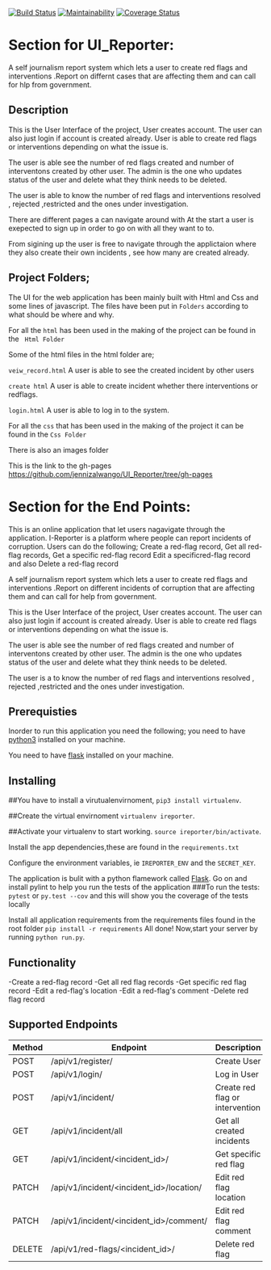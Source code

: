[![Build Status](https://travis-ci.org/jennizalwango/UI_Reporter.svg?branch=ft-api-endpoints)](https://travis-ci.org/jennizalwango/UI_Reporter)  [![Maintainability](https://api.codeclimate.com/v1/badges/01e28c736b9d02cdb7d8/maintainability)](https://codeclimate.com/github/jennizalwango/UI_Reporter/maintainability)
[![Coverage Status](https://coveralls.io/repos/github/jennizalwango/UI_Reporter/badge.svg?branch=ft-api-endpoints)](https://coveralls.io/github/jennizalwango/UI_Reporter?branch=ft-api-endpoints)

#  Section for UI_Reporter:
A self journalism report system which lets a user to create red flags and interventions .Report on differnt cases that are affecting them and can call for hlp from government.

## Description 

This is the User Interface of the project, User creates account. The user can also just login if account is created already.
User is able to create red flags or interventions depending on what the issue is.

The user is able see the number of red flags created and number of interventons created by other user.
The admin is the one who  updates status of the user and delete what they think needs to be deleted.

The user is able to know the number of red flags and interventions resolved , rejected ,restricted and the ones under investigation.

There are different pages a can navigate around with At the start a user is exepected to sign up in order to go on with all they want to to.

From sigining up the user is free to navigate through the applictaion where they also create their own incidents , see how many are created already.

## Project Folders;
The UI for the web application has been mainly built with Html and Css and some lines of javascript.
 The files have been put in `Folders` according to what should be where and why.


  For all the `html` has been used in the making of the project can be found in the ` Html Folder`

  Some of the html files in the html folder are;

  `veiw_record.html` A user is able to see the created incident by other users 

  `create html` A user is able to create incident whether there interventions or redflags.

  `login.html`  A user is able to log in to the system.

  For all the `css` that has been used in the making of the project it can be found in the `Css Folder`

  There is also an images folder

  This is the link to the gh-pages https://github.com/jennizalwango/UI_Reporter/tree/gh-pages

#  Section for the End Points:
This is an online application that let users nagavigate through the application.
I-Reporter is a platform where people can report incidents of corruption.
Users can do the following;
Create a ​red-flag​​ record, Get all ​red-flag​​ records, Get a specific ​red-flag​​ record Edit a specific ​red-flag​​ record and also Delete a ​red-flag​​ record

A self journalism report system which lets a user to create red flags and interventions .Report on different incidents of corruption that are affecting them and can call for help from government.

This is the User Interface of the project, User creates account. The user can also just login if account is created already.
User is able to create red flags or interventions depending on what the issue is.

The user is able see the number of red flags created and number of interventons created by other user.
The admin is the one who  updates status of the user and delete what they think needs to be deleted.

The user is a to know the number of red flags and interventions resolved , rejected ,restricted and the ones under investigation.

## Prerequisties
Inorder  to run this application you need the following;
you need to have [python3](https://www.python.org/downloads/)  installed on your machine.

You need to have [flask](http://flask.pocoo.org/docs/1.0/installation/) installed on your machine.

## Installing 

##You have to install a virutualenvirnoment, 
 `pip3 install virtualenv`.


##Create the virtual envirnoment
 `virtualenv ireporter`.


##Activate your virtualenv to start working.
 `source ireporter/bin/activate`.

Install the app dependencies,these are found in the `requirements.txt`

Configure the environment variables, ie `IREPORTER_ENV` and the `SECRET_KEY`.

The application is bulit with a python flamework called [Flask](http://flask.pocoo.org/).
Go on and install pylint to help you run the tests of the application
###To run the tests:
  `pytest`  or
  `py.test --cov`  and this will show you the coverage of the tests locally

Install all application requirements from the requirements files found in the root folder
 `pip install -r requirements`
All done! Now,start your server by running  `python run.py`.

## Functionality
-Create a red-flag record
-Get all red flag records
-Get specific red flag record
-Edit a red-flag's location
-Edit a red-flag's comment
-Delete red flag record

## Supported Endpoints
| Method | Endpoint | Description |
|--------|----------|-------------|
| POST   |/api/v1/register/ |Create User|
| POST   |/api/v1/login/ |Log in User|
| POST   |/api/v1/incident/ |Create red flag or intervention|
| GET    |/api/v1/incident/all|Get all created incidents|
| GET    |/api/v1/incident/<incident_id>/|Get specific red flag|
| PATCH  |/api/v1/incident/<incident_id>/location/|Edit red flag location|
| PATCH  |/api/v1/incident/<incident_id>/comment/|Edit red flag comment|
| DELETE |/api/v1/red-flags/<incident_id>/|Delete red flag|
